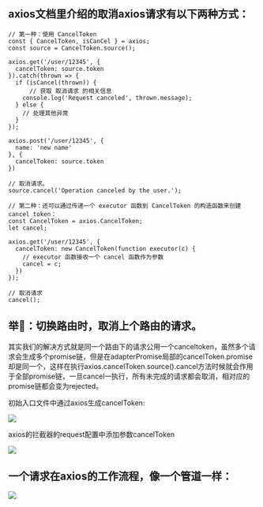 ## axios文档里介绍的取消axios请求有以下两种方式：
```
// 第一种：使用 CancelToken
const { CancelToken, isCanCel } = axios;
const source = CancelToken.source();

axios.get('/user/12345', {
  cancelToken: source.token
}).catch(thrown => {
  if (isCancel(thrown)) {
      // 获取 取消请求 的相关信息
    console.log('Request canceled', thrown.message);
  } else {
    // 处理其他异常
  }
});

axios.post('/user/12345', {
  name: 'new name'
}, {
  cancelToken: source.token
})

// 取消请求。
source.cancel('Operation canceled by the user.');

// 第二种：还可以通过传递一个 executor 函数到 CancelToken 的构造函数来创建 cancel token：
const CancelToken = axios.CancelToken;
let cancel;

axios.get('/user/12345', {
  cancelToken: new CancelToken(function executor(c) {
    // executor 函数接收一个 cancel 函数作为参数
    cancel = c;
  })
});

// 取消请求
cancel();
```

## 举🌰：切换路由时，取消上个路由的请求。

其实我们的解决方式就是同一个路由下的请求公用一个canceltoken，虽然多个请求会生成多个promise链，但是在adapterPromise局部的cancelToken.promise却是同一个，这样在执行axios.cancelToken.source().cancel方法时候就会作用于全部promise链，一旦cancel一执行，所有未完成的请求都会取消，相对应的promise链都会变为rejected。

初始入口文件中通过axios生成cancelToken:

![](https://upload-images.jianshu.io/upload_images/5780538-9984db65ccc69f03.png?imageMogr2/auto-orient/strip%7CimageView2/2/w/1240)

axios的拦截器的request配置中添加参数cancelToken

![](https://upload-images.jianshu.io/upload_images/5780538-a23f2fc68b9e09fa.png?imageMogr2/auto-orient/strip%7CimageView2/2/w/1240)

## 一个请求在axios的工作流程，像一个管道一样：
![](https://upload-images.jianshu.io/upload_images/5780538-483bfe73abdf0c09.png?imageMogr2/auto-orient/strip%7CimageView2/2/w/1240)


